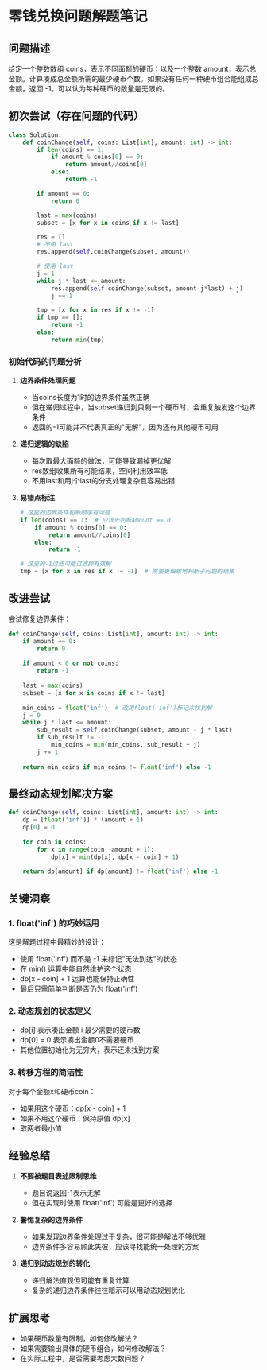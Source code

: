 # 零钱兑换问题解题笔记

## 问题描述
给定一个整数数组 coins，表示不同面额的硬币；以及一个整数 amount，表示总金额。计算凑成总金额所需的最少硬币个数。如果没有任何一种硬币组合能组成总金额，返回 -1。可以认为每种硬币的数量是无限的。

## 初次尝试（存在问题的代码）
```python
class Solution:
    def coinChange(self, coins: List[int], amount: int) -> int:
        if len(coins) == 1:
            if amount % coins[0] == 0:
                return amount//coins[0]
            else:
                return -1

        if amount == 0:
            return 0

        last = max(coins)
        subset = [x for x in coins if x != last]

        res = []
        # 不用 last
        res.append(self.coinChange(subset, amount))

        # 使用 last
        j = 1
        while j * last <= amount:
            res.append(self.coinChange(subset, amount-j*last) + j)
            j += 1

        tmp = [x for x in res if x != -1]
        if tmp == []:
            return -1
        else:
            return min(tmp)
```

### 初始代码的问题分析
1. **边界条件处理问题**
   - 当coins长度为1时的边界条件虽然正确
   - 但在递归过程中，当subset递归到只剩一个硬币时，会重复触发这个边界条件
   - 返回的-1可能并不代表真正的"无解"，因为还有其他硬币可用

2. **递归逻辑的缺陷**
   - 每次取最大面额的做法，可能导致漏掉更优解
   - res数组收集所有可能结果，空间利用效率低
   - 不用last和用j个last的分支处理复杂且容易出错

3. **易错点标注**
   ```python
   # 这里的边界条件判断顺序有问题
   if len(coins) == 1:  # 应该先判断amount == 0
       if amount % coins[0] == 0:
           return amount//coins[0]
       else:
           return -1

   # 这里的-1过滤可能过滤掉有效解
   tmp = [x for x in res if x != -1]  # 需要更细致地判断子问题的结果
   ```

## 改进尝试
尝试修复边界条件：
```python
def coinChange(self, coins: List[int], amount: int) -> int:
    if amount == 0:
        return 0
        
    if amount < 0 or not coins:
        return -1
        
    last = max(coins)
    subset = [x for x in coins if x != last]
    
    min_coins = float('inf')  # 改用float('inf')标记未找到解
    j = 0
    while j * last <= amount:
        sub_result = self.coinChange(subset, amount - j * last)
        if sub_result != -1:
            min_coins = min(min_coins, sub_result + j)
        j += 1
        
    return min_coins if min_coins != float('inf') else -1
```

## 最终动态规划解决方案
```python
def coinChange(self, coins: List[int], amount: int) -> int:
    dp = [float('inf')] * (amount + 1)
    dp[0] = 0
    
    for coin in coins:
        for x in range(coin, amount + 1):
            dp[x] = min(dp[x], dp[x - coin] + 1)
    
    return dp[amount] if dp[amount] != float('inf') else -1
```

## 关键洞察

### 1. float('inf') 的巧妙运用
这是解题过程中最精妙的设计：
- 使用 float('inf') 而不是 -1 来标记"无法到达"的状态
- 在 min() 运算中能自然维护这个状态
- dp[x - coin] + 1 运算也能保持正确性
- 最后只需简单判断是否仍为 float('inf')

### 2. 动态规划的状态定义
- dp[i] 表示凑出金额 i 最少需要的硬币数
- dp[0] = 0 表示凑出金额0不需要硬币
- 其他位置初始化为无穷大，表示还未找到方案

### 3. 转移方程的简洁性
对于每个金额x和硬币coin：
- 如果用这个硬币：dp[x - coin] + 1
- 如果不用这个硬币：保持原值 dp[x]
- 取两者最小值

## 经验总结

1. **不要被题目表述限制思维**
   - 题目说返回-1表示无解
   - 但在实现时使用 float('inf') 可能是更好的选择

2. **警惕复杂的边界条件**
   - 如果发现边界条件处理过于复杂，很可能是解法不够优雅
   - 边界条件多容易顾此失彼，应该寻找能统一处理的方案

3. **递归到动态规划的转化**
   - 递归解法直观但可能有重复计算
   - 复杂的递归边界条件往往暗示可以用动态规划优化

## 扩展思考
- 如果硬币数量有限制，如何修改解法？
- 如果需要输出具体的硬币组合，如何修改解法？
- 在实际工程中，是否需要考虑大数问题？